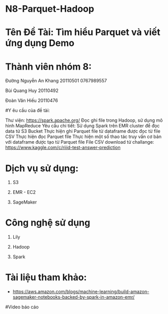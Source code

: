 # N8-Parquet-Hadoop
# Tên Đề Tài: Tìm hiểu Parquet và viết ứng dụng Demo

# Thành viên nhóm 8:

Đường Nguyễn An Khang 20110501 0767989557

Bùi Quang Huy 20110492

Đoàn Văn Hiếu 20110476

#Y êu cầu của đề tài:

Thư viện: https://spark.apache.org/
Đọc ghi file trong Hadoop, sử dụng mô hình MapReduce
Yêu cầu chi tiết:
Sử dụng Spark trên EMR cluster để đọc data từ S3 Bucket
Thực hiện ghi Parquet file từ dataframe được đọc từ file CSV
Thực hiện đọc Parquet file
Thực hiện một số thao tác truy vấn cơ bản với dataframe được tạo từ Parquet file
File CSV download từ challange: https://www.kaggle.com/c/riiid-test-answer-prediction

# Dịch vụ sử dụng:

1. S3

2. EMR - EC2

3. SageMaker

# Công nghệ sử dụng

1. Lily

2. Hadoop

3. Spark

# Tài liệu tham khảo:

- https://aws.amazon.com/blogs/machine-learning/build-amazon-sagemaker-notebooks-backed-by-spark-in-amazon-emr/

#Video báo cáo
